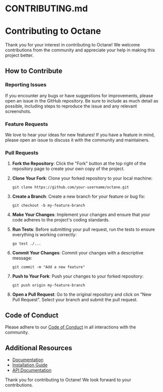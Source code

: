# CONTRIBUTING.md

# Contributing to Octane

Thank you for your interest in contributing to Octane! We welcome contributions from the community and appreciate your help in making this project better.

## How to Contribute

### Reporting Issues

If you encounter any bugs or have suggestions for improvements, please open an issue in the GitHub repository. Be sure to include as much detail as possible, including steps to reproduce the issue and any relevant screenshots.

### Feature Requests

We love to hear your ideas for new features! If you have a feature in mind, please open an issue to discuss it with the community and maintainers.

### Pull Requests

1. **Fork the Repository**: Click the "Fork" button at the top right of the repository page to create your own copy of the project.

2. **Clone Your Fork**: Clone your forked repository to your local machine:
   ```
   git clone https://github.com/your-username/octane.git
   ```

3. **Create a Branch**: Create a new branch for your feature or bug fix:
   ```
   git checkout -b my-feature-branch
   ```

4. **Make Your Changes**: Implement your changes and ensure that your code adheres to the project's coding standards.

5. **Run Tests**: Before submitting your pull request, run the tests to ensure everything is working correctly:
   ```
   go test ./...
   ```

6. **Commit Your Changes**: Commit your changes with a descriptive message:
   ```
   git commit -m "Add a new feature"
   ```

7. **Push to Your Fork**: Push your changes to your forked repository:
   ```
   git push origin my-feature-branch
   ```

8. **Open a Pull Request**: Go to the original repository and click on "New Pull Request". Select your branch and submit the pull request.

## Code of Conduct

Please adhere to our [Code of Conduct](CODE_OF_CONDUCT.md) in all interactions with the community.

## Additional Resources

- [Documentation](README.md)
- [Installation Guide](INSTALL.md)
- [API Documentation](API.md)

Thank you for contributing to Octane! We look forward to your contributions.